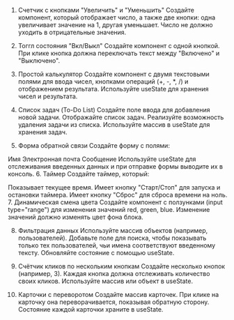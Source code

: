 1. Счетчик с кнопками "Увеличить" и "Уменьшить"
   Создайте компонент, который отображает число, а также две кнопки: одна увеличивает значение на 1, другая уменьшает. Число не должно уходить в отрицательные значения.

2. Тоггл состояния "Вкл/Выкл"
   Создайте компонент с одной кнопкой. При клике кнопка должна переключать текст между "Включено" и "Выключено".

3. Простой калькулятор
   Создайте компонент с двумя текстовыми полями для ввода чисел, кнопками операций (+, -, \*, /) и отображением результата. Используйте useState для хранения чисел и результата.

4. Список задач (To-Do List)
   Создайте поле ввода для добавления новой задачи.
   Отображайте список задач.
   Реализуйте возможность удаления задачи из списка.
   Используйте массив в useState для хранения задач.
5. Форма обратной связи
   Создайте форму с полями:

Имя
Электронная почта
Сообщение
Используйте useState для отслеживания введенных данных и при отправке формы выводите их в консоль. 6. Таймер
Создайте таймер, который:

Показывает текущее время.
Имеет кнопку "Старт/Стоп" для запуска и остановки таймера.
Имеет кнопку "Сброс" для сброса времени на ноль. 7. Динамическая смена цвета
Создайте компонент с ползунками (input type="range") для изменения значений red, green, blue. Изменение значений должно изменять цвет фона блока.

8. Фильтрация данных
   Используйте массив объектов (например, пользователей). Добавьте поле для поиска, чтобы показывать только тех пользователей, чьи имена соответствуют введенному тексту. Обновляйте состояние с помощью useState.

9. Счётчик кликов по нескольким кнопкам
   Создайте несколько кнопок (например, 3). Каждая кнопка должна отслеживать количество своих кликов. Используйте массив или объект в useState.

10. Карточки с переворотом
    Создайте массив карточек. При клике на карточку она переворачивается, показывая обратную сторону. Состояние каждой карточки храните в useState.
